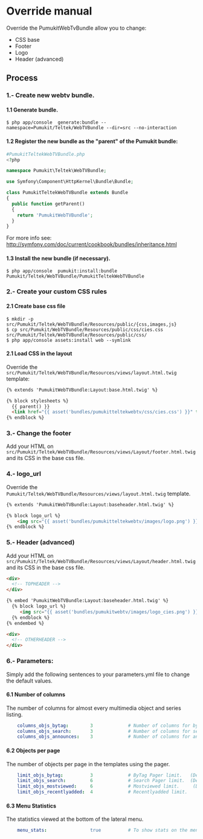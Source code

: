 Override manual
===============

Override the PumukitWebTvBundle allow you to change:

* CSS base
* Footer
* Logo
* Header (advanced)



Process
--------

### 1.- Create new webtv bundle.

#### 1.1 Generate bundle.

`
$ php app/console  generate:bundle --namespace=Pumukit/Teltek/WebTVBundle --dir=src --no-interaction
`

#### 1.2 Register the new bundle as the "parent" of the Pumukit bundle:


```php
#PumukitTeltekWebTVBundle.php
<?php

namespace Pumukit\Teltek\WebTVBundle;

use Symfony\Component\HttpKernel\Bundle\Bundle;

class PumukitTeltekWebTVBundle extends Bundle
{
  public function getParent()
  {
    return 'PumukitWebTVBundle';
  }
}
```

For more info see: http://symfony.com/doc/current/cookbook/bundles/inheritance.html

#### 1.3 Install the new bundle (if necessary).
`
$ php app/console  pumukit:install:bundle Pumukit/Teltek/WebTVBundle/PumukitTeltekWebTVBundle
`
### 2.- Create your custom CSS rules

#### 2.1 Create base css file

```
$ mkdir -p src/Pumukit/Teltek/WebTVBundle/Resources/public/{css,images,js}
$ cp src/Pumukit/WebTVBundle/Resources/public/css/cies.css src/Pumukit/Teltek/WebTVBundle/Resources/public/css/
$ php app/console assets:install web --symlink
```


#### 2.1 Load CSS in the layout
Override the `src/Pumukit/Teltek/WebTVBundle/Resources/views/layout.html.twig` template:

```html
{% extends 'PumukitWebTVBundle:Layout:base.html.twig' %}

{% block stylesheets %}
  {{ parent() }}
  <link href="{{ asset('bundles/pumukitteltekwebtv/css/cies.css') }}" type="text/css" rel="stylesheet" media="screen"/>
{% endblock %}
```


### 3.- Change the footer
Add your HTML on `src/Pumukit/Teltek/WebTVBundle/Resources/views/Layout/footer.html.twig` and its CSS in the base css file.


### 4.- logo_url
Override the `Pumukit/Teltek/WebTVBundle/Resources/views/layout.html.twig` template.

```html
{% extends 'PumukitWebTVBundle:Layout:baseheader.html.twig' %}

{% block logo_url %}
    <img src="{{ asset('bundles/pumukitteltekwebtv/images/logo.png') }}" class="img-responsive">
{% endblock %}
```


### 5.- Header (advanced)

Add your HTML on `src/Pumukit/Teltek/WebTVBundle/Resources/views/Layout/header.html.twig` and its CSS in the base css file.

```html
<div>
  <!-- TOPHEADER -->
</div>

{% embed 'PumukitWebTVBundle:Layout:baseheader.html.twig' %}
  {% block logo_url %}
     <img src="{{ asset('bundles/pumukitwebtv/images/logo_cies.png') }}" class="img-responsive">
  {% endblock %}
{% endembed %}

<div>
  <!-- OTHERHEADER -->
</div>

```
### 6.- Parameters:
Simply add the following sentences to your parameters.yml file to change the default values.

#### 6.1 Number of columns
The number of columns for almost every multimedia object and series listing.
```yaml
    columns_objs_bytag:        3             # Number of columns for bytag.  (Default 2)
    columns_objs_search:       3             # Number of columns for search. (Default 2)
    columns_objs_announces:    3             # Number of columns for announces. (Default 1); 
```

#### 6.2 Objects per page
The number of objects per page in the templates using the pager.
```yaml
    limit_objs_bytag:          3             # ByTag Pager limit.   (Default 10)
    limit_objs_search:         6             # Search Pager limit.  (Default 10)
    limit_objs_mostviewed:     6             # Mostviewed limit.     (Default 3)
    limit_objs_recentlyadded:  4             # Recentlyadded limit.    (Default 3)
```

#### 6.3 Menu Statistics
The statistics viewed at the bottom of the lateral menu.
```yaml
    menu_stats:                true          # To show stats on the menu or not. (Default true)
```


